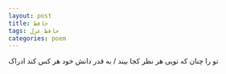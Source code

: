 ```yaml
---
layout: post
title: حافظ
tags: حافظ غزل
categories: poem
---
```


تو را چنان که تویی هر نظر کجا بیند / به قدر دانش خود هر کس کند ادراک